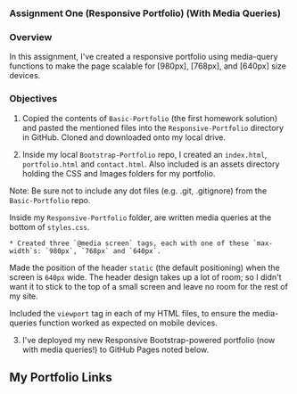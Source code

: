 ### Assignment One (Responsive Portfolio) (With Media Queries)

### Overview

In this assignment, I've created a responsive portfolio using media-query functions to make the page scalable for [980px], [768px], and [640px] size devices.

### Objectives

1. Copied the contents of `Basic-Portfolio` (the first homework solution) and pasted the mentioned files into the `Responsive-Portfolio` directory in GitHub. Cloned and downloaded onto my local drive.

2. Inside my local `Bootstrap-Portfolio` repo, I created an `index.html`, `portfolio.html` and `contact.html`. Also included is an assets directory holding the CSS and Images folders for my portfolio.

Note: Be sure not to include any dot files (e.g. .git, .gitignore) from the `Basic-Portfolio` repo.

Inside my `Responsive-Portfolio` folder, are written media queries at the bottom of `styles.css`.

    * Created three `@media screen` tags, each with one of these `max-width`s: `980px`, `768px` and `640px`.
        
Made the position of the header `static` (the default positioning) when the screen is `640px` wide. The header design takes up a lot of room; so I didn't want it to stick to the top of a small screen and leave no room for the rest of my site.

Included the `viewport` tag in each of my HTML files, to ensure the media-queries function worked as expected on mobile devices.


3. I've deployed my new Responsive Bootstrap-powered portfolio (now with media queries!) to GitHub Pages noted below.



## My Portfolio Links
